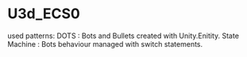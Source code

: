 # U3d_ECS0

used patterns:
DOTS : Bots and Bullets created with Unity.Enitity.
State Machine : Bots behaviour managed with switch statements.
